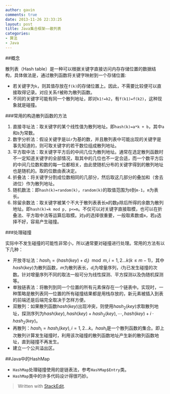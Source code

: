 ```yaml
---
author: gavin
comments: true
date: 2013-11-26 22:33:25
layout: post
title: Java集合框架——散列表
categories:
- 算法
- Java
---
```


##概念

散列表（Hash table）是一种可以根据关键字直接访问内存存储位置的数据结构，具体做法是，通过散列函数将关键字映射到一个存储位置:

* 若关键字为`k`，则其值存放在`f(k)`的存储位置上。因此，不需要比较便可以直接取得记录。对应关系`f`被称为散列函数。
* 不同的关键字可能有同一个散列地址，即对`k1!=k2`，有`f(k1)=f(k2)`，这种现象就是碰撞。

###常用的构造散列函数的方法

1. 直接寻址法：取关键字的某个线性值为散列地址。即`hash(k)=a*k + b`，其中`a`和`b`为常数。
2. 数字分析法：假设关键字是以`r`为基的数，并且散列表中可能出现的关键字是事先知道的，则可取关键字的若干数位组成散列地址。
3. 平方取中法：取关键字平方后的中间几位为散列地址。通常在选定散列函数时不一定知道关键字的全部情况，取其中的几位也不一定合适，而一个数平方后的中间几位数和数的每一位都相关，由此使随机分布的关键字得到的散列地址也是随机的。取的位数由表决定。
4. 折叠法：将关键字分割成位数相同的几部分，然后取这几部分的叠加和（舍去进位）作为散列地址。
5. 随机数法：即`hash(k)=random(k)`，`random(k)`的取值范围为`0`到`m-1`，`m`为表长。
6. 除留余数法：取关键字被某个不大于散列表表长`m`的数`p`除后所得的余数为散列地址。即`hash(k)=k mod p, p<=m`。不仅可以对关键字直接取模，也可以在折叠法、平方取中法等运算后取模。对`p`的选择很重要，一般取素数或`m`，若`p`选择不好，容易产生碰撞。

###处理碰撞

实际中不发生碰撞的可能性非常小，所以通常要对碰撞进行处理。常用的方法有以下几种：

* 开放寻址法：$hash _i=(hash(key)+d _i) \mod m,i=1,2\dots k(k\le m-1)$，其中$hash(key)$为散列函数，$m$为散列表长，$d _i$为增量序列，$i$为已发生碰撞的次数。针对增量序列不同的取法一般可分为线性探测、平方探测以及伪随机探测等。
* 单独链表法：将散列到同一个位置的所有元素保存在一个链表中。实现时，一种策略是散列表同一位置的所有碰撞结果都是用栈存放的，新元素被插入到表的前端还是后端完全取决于怎样方便。
* 双散列：如果散列函数$hash(key)$出现冲突，则使用$hash _2(key)$求取散列地址，探测序列为$hash(key),hash(key)+hash _2(key),\cdots,hash(key)+i\cdot hash _2(key)$。
* 再散列：$hash _i=hash _i(key),i=1,2\dots k$。$hash _i$是一个散列函数的集合。即上次散列计算发生碰撞时，利用该次碰撞的散列函数地址产生新的散列函数地址，直到碰撞不再发生。
* 建立一个公共溢出区。

##Java中的HashMap

* `HashMap`处理碰撞使用的是链表法，参考`HashMap$Entry`类。
* `HashMap`类中的许多代码设计得很巧妙。

> Written with [StackEdit](https://stackedit.io/).
